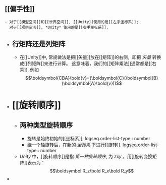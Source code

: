 ## [[偏手性]]
	- 对于[[模型空间]]和[[世界空间]], [[Unity]]使用的是[[左手坐标系]];
	  对于[[观察空间]], *Unity* 使用的是[[右手坐标系]].
- ## 行矩阵还是列矩阵
	- 在[[Unity]]中, 常规做法是把[[矢量]]放在[[矩阵]]的右侧，即把 *矢量* 转换成[[列矩阵]]来进行计算。
	  这意味着，我们的[[矩阵乘法]]通常都是[[右乘]].
	  例如 
	  $$\boldsymbol{CBA}\bold{v}=(\boldsymbol{C}(\boldsymbol{B}(\boldsymbol{A}\bold{v}))$$
- # [[旋转顺序]]
	- ## 两种类型旋转顺序
		- 旋转是始终初始的[[坐标系]];
		  logseq.order-list-type:: number
		- 绕一个轴旋转后，在新的 *坐标系* 下进行[[旋转]].
		  logseq.order-list-type:: number
	- *Unity* 中，[[旋转顺序]]是指 *第一种旋转顺序*, 为 $zxy$ ，用[[旋转变换矩阵]]表示为：
	  $$\boldsymbol R_z\bold R_x\bold R_y$$
-